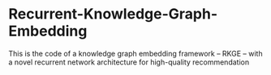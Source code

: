 # Recurrent-Knowledge-Graph-Embedding
This is the code of a knowledge graph embedding framework – RKGE – with a novel recurrent network architecture for high-quality recommendation
